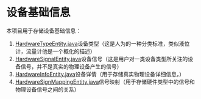 # 设备基础信息

本项目用于存储设备基础信息：
1. [HardwareTypeEntity.java](src%2Fmain%2Fjava%2Fcom%2Fgithub%2Fhuifer%2Fhardware%2Finformation%2Fentity%2FHardwareTypeEntity.java)设备类型（这是人为的一种分类标准，类似液位计，流量计他是一个概化的描述）
2. [HardwareSignalEntity.java](src%2Fmain%2Fjava%2Fcom%2Fgithub%2Fhuifer%2Fhardware%2Finformation%2Fentity%2FHardwareSignalEntity.java)设备信号（这是用户对一类设备类型所关注的设备信号，并不是真实的物理设备产生的信号）
3. [HardwareInfoEntity.java](src%2Fmain%2Fjava%2Fcom%2Fgithub%2Fhuifer%2Fhardware%2Finformation%2Fentity%2FHardwareInfoEntity.java)设备详情（用于存储真实物理设备详细信息，）
4. [HardwareSignMappingEntity.java](src%2Fmain%2Fjava%2Fcom%2Fgithub%2Fhuifer%2Fhardware%2Finformation%2Fentity%2FHardwareSignMappingEntity.java)信号映射（用于存储硬件类型中的信号和物理设备信号之间的关系）